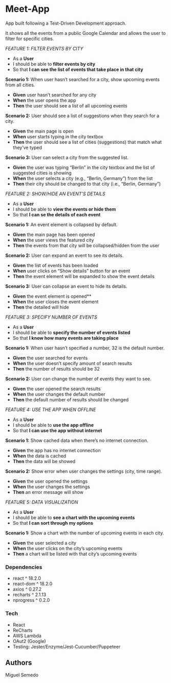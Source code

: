 ﻿# Meet-App

App built following a Test-Driven Development approach.

It shows all the events from a public Google Calendar and allows the user to filter for specific cities.

_FEATURE 1: FILTER EVENTS BY CITY_

- As a **User**
- I should be able to **filter events by city**
- So that **I can see the list of events that take place in that city**

**Scenario 1:** When user hasn’t searched for a city, show upcoming events from all cities.

- **Given** user hasn’t searched for any city
- **When** the user opens the app
- **Then** the user should see a list of all upcoming events

**Scenario 2:** User should see a list of suggestions when they search for a city.

- **Given** the main page is open
- **When** user starts typing in the city textbox
- **Then** the user should see a list of cities (suggestions) that match what they’ve typed

**Scenario 3:** User can select a city from the suggested list.

- **Given** the user was typing “Berlin” in the city textbox and the list of suggested cities is showing
- **When** the user selects a city (e.g., “Berlin, Germany”) from the list
- **Then** their city should be changed to that city (i.e., “Berlin, Germany”)

_FEATURE 2: SHOW/HIDE AN EVENT’S DETAILS_

- As a **User**
- I should be able to **view the events or hide them**
- So that **I can se the details of each event**

**Scenario 1:** An event element is collapsed by default.

- **Given** the main page has been opened
- **When** the user views the featured city
- **Then** the events from that city will be collapsed/hidden from the user

**Scenario 2:** User can expand an event to see its details.

- **Given** the list of events has been loaded
- **When** user clicks on “Show details” button for an event
- **Then** the event element will be expanded to show the event details

**Scenario 3:** User can collapse an event to hide its details.

- **Given** the event element is opened\*\*
- **When** the user closes the event element
- **Then** the detailed will hide

_FEATURE 3: SPECIFY NUMBER OF EVENTS_

- As a **User**
- I should be able to **specify the number of events listed**
- So that **I know how many events are taking place**

**Scenario 1:** When user hasn’t specified a number, 32 is the default number.

- **Given** the user searched for events
- **When** the user doesn’t specify amount of search results
- **Then** the number of results should be 32

**Scenario 2:** User can change the number of events they want to see.

- **Given** the user opened the search results
- **When** the user changes the default number
- **Then** the default number of results should be changed

_FEATURE 4: USE THE APP WHEN OFFLINE_

- As a **User**
- I should be able to **use the app offline**
- So that **I can use the app without internet**

**Scenario 1:** Show cached data when there’s no internet connection.

- **Given** the app has no internet connection
- **When** the data is cached
- **Then** the data will be showed

**Scenario 2:** Show error when user changes the settings (city, time range).

- **Given** the user opened the settings
- **When** the user changes the settings
- **Then** an error message will show

_FEATURE 5: DATA VISUALIZATION_

- As a **User**
- I should be able to **see a chart with the upcoming events**
- So that **I can sort through my options**

**Scenario 1:** Show a chart with the number of upcoming events in each city.

- **Given** the user selected a city
- **When** the user clicks on the city’s upcoming events
- **Then** a chart will be listed with that city’s upcoming events

### Dependencies

- react ^ 18.2.0
- react-dom ^ 18.2.0
- axios ^ 0.27.2
- recharts ^ 2.1.13
- nprogress ^ 0.2.0

### Tech

- React
- ReCharts
- AWS Lambda
- OAut2 (Google)
- Testing: Jester/Enzyme/Jest-Cucumber/Puppeteer

## **Authors**

Miguel Semedo
